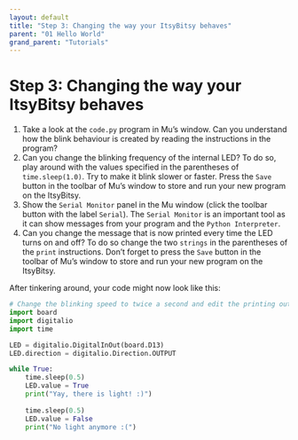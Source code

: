 ```yaml
---
layout: default
title: "Step 3: Changing the way your ItsyBitsy behaves"
parent: "01 Hello World"
grand_parent: "Tutorials"
---
```


# Step 3: Changing the way your ItsyBitsy behaves

1. Take a look at the `code.py` program in Mu’s window. Can you understand how the blink behaviour is created by reading the instructions in the program?
2. Can you change the blinking frequency of the internal LED? To do so, play around with the values specified in the parentheses of `time.sleep(1.0)`. Try to make it blink slower or faster. Press the `Save` button in the toolbar of Mu’s window to store and run your new program on the ItsyBitsy.
3. Show the `Serial Monitor` panel in the Mu window (click the toolbar button with the label `Serial`). The `Serial Monitor` is an important tool as it can show messages from your program and the `Python Interpreter`.
4. Can you change the message that is now printed every time the LED turns on and off? To do so change the two `strings` in the parentheses of the `print` instructions. Don’t forget to press the `Save` button in the toolbar of Mu’s window to store and run your new program on the ItsyBitsy.

After tinkering around, your code might now look like this:

```python
# Change the blinking speed to twice a second and edit the printing outputs
import board
import digitalio
import time 

LED = digitalio.DigitalInOut(board.D13)
LED.direction = digitalio.Direction.OUTPUT

while True:
    time.sleep(0.5)
    LED.value = True
    print("Yay, there is light! :)")
    
    time.sleep(0.5)
    LED.value = False
    print("No light anymore :(")
```